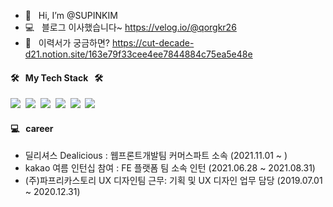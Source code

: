 - 👋 &nbsp; Hi, I’m @SUPINKIM
- 💻 &nbsp; 블로그 이사했습니다~ https://velog.io/@qorgkr26
- 📄 &nbsp; 이력서가 궁금하면? https://cut-decade-d21.notion.site/163e79f33cee4ee7844884c75ea5e48e
 

#### 🛠 &nbsp; My Tech Stack &nbsp; 🛠

<img src="https://img.shields.io/badge/JavaScript-ff867c?style=flat-square&logo=JavaScript&logoColor=white"/>&nbsp;&nbsp;<img src="https://img.shields.io/badge/Tailwind CSS-06B6D4?style=flat-square&logo=Tailwind CSS&logoColor=white"/>&nbsp;&nbsp;<img src="https://img.shields.io/badge/React.js-6c5ce7?style=flat-square&logo=React&logoColor=white"/>&nbsp;&nbsp;<img src="https://img.shields.io/badge/Vue.js-4FC08D?style=flat-square&logo=Vue.js&logoColor=white"/>&nbsp;&nbsp;<img src="https://img.shields.io/badge/TypeScript-1976d2?style=flat-square&logo=TypeScript&logoColor=white"/>&nbsp;&nbsp;<img src="https://img.shields.io/badge/Node.js-339933?style=flat-square&logo=Node.js&logoColor=white"/>


#### 💻 &nbsp; career 
- 딜리셔스 Dealicious : 웹프론트개발팀 커머스파트 소속 (2021.11.01 ~ ) 
- kakao 여름 인턴십 참여 : FE 플랫폼 팀 소속 인턴 (2021.06.28 ~ 2021.08.31)
- (주)파프리카스토리 UX 디자인팀 근무: 기획 및 UX 디자인 업무 담당 (2019.07.01 ~ 2020.12.31)
<!---
SUPINKIM/SUPINKIM is a ✨ special ✨ repository because its `README.md` (this file) appears on your GitHub profile.
You can click the Preview link to take a look at your changes.
--->
